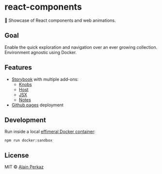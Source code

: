 # react-components
📖 Showcase of React components and web animations. 

## Goal
Enable the quick exploration and navigation over an ever growing collection.
Environment agnostic using Docker.

## Features

- [Storybook](https://storybook.js.org/) with multiple add-ons:
    - [Knobs](https://github.com/storybooks/storybook/tree/master/addons/knobs)
    - [Host](https://github.com/philcockfield/storybook-host)
    - [JSX](https://github.com/storybooks/addon-jsx)
    - [Notes](https://github.com/storybooks/storybook/tree/master/addons/notes)
- [Github pages](https://pages.github.com/) deployment
 
 ## Development 
 
 Run inside a local [effimeral Docker container](https://gist.github.com/aperkaz/ca0ddf2bd933a98634ec800dc7fd2046):
 ```
 npm run docker:sandbox 
 ``` 
 
 
## License
MIT © [Alain Perkaz](https://aperkaz.github.io)